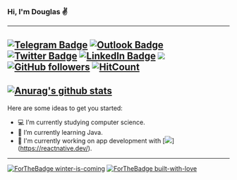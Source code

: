 ### Hi, I'm Douglas ✌️
---
[![Telegram Badge](https://img.shields.io/badge/Telegram-2CA5E0?style=for-the-badge&logo=telegram&logoColor=white)](https://t.me/douglazhs)
[![Outlook Badge](https://img.shields.io/badge/Microsoft_Outlook-0078D4?style=for-the-badge&logo=microsoft-outlook&logoColor=white)](doug123.henrique@outlook.com)
[![Twitter Badge](https://img.shields.io/badge/Twitter-1DA1F2?style=for-the-badge&logo=twitter&logoColor=white)](https://twitter.com/douglazhsp)
[![LinkedIn Badge](https://img.shields.io/badge/LinkedIn-0077B5?style=for-the-badge&logo=linkedin&logoColor=white)](https://www.linkedin.com/in/douglas-henrique-de-souza-pereira-7a1a6416b/)
[![](https://img.shields.io/badge/C-00599C?style=for-the-badge&logo=c&logoColor=white)]()
[![GitHub followers](https://img.shields.io/github/followers/douglazhs.svg?style=social&label=Follow&maxAge=2592000)](https://github.com/douglazhs?tab=followers)
[![HitCount](http://hits.dwyl.com/douglazhs/douglazhs.svg)](http://hits.dwyl.com/douglazhs/douglazhs)
---
[![Anurag's github stats](https://github-readme-stats.vercel.app/api?username=douglazhs&theme=blue-green)](https://github.com/douglazhs/github-readme-stats)
---
Here are some ideas to get you started:

- 💻 I’m currently studying computer science.
- 📌 I’m currently learning Java.
- 📱  I'm currently working on app development with [![](https://img.shields.io/badge/React_Native-20232A?style=for-the-badge&logo=react&logoColor=61DAFB)] (https://reactnative.dev/).
---
[![ForTheBadge winter-is-coming](http://ForTheBadge.com/images/badges/winter-is-coming.svg)](http://ForTheBadge.com)
[![ForTheBadge built-with-love](http://ForTheBadge.com/images/badges/built-with-love.svg)](https://GitHub.com/Naereen/)
